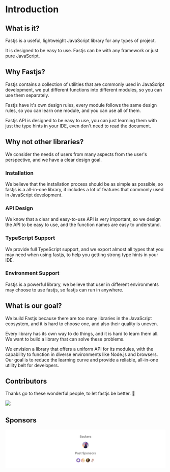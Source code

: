 # Introduction

## What is it?

Fastjs is a useful, lightweight JavaScript library for any types of project.

It is designed to be easy to use. Fastjs can be with any framework or just pure JavaScript.

## Why Fastjs?

Fastjs contains a collection of utilities that are commonly used in JavaScript development, we put different functions into different modules, so you can use them separately.

Fastjs have it's own design rules, every module follows the same design rules, so you can learn one module, and you can use all of them.

Fastjs API is designed to be easy to use, you can just learning them with just the type hints in your IDE, even don't need to read the document.

## Why not other libraries?

We consider the needs of users from many aspects from the user's perspective, and we have a clear design goal.

### Installation

We believe that the installation process should be as simple as possible, so fastjs is a all-in-one library, it includes a lot of features that commonly used in JavaScript development.

### API Design

We know that a clear and easy-to-use API is very important, so we design the API to be easy to use, and the function names are easy to understand.

### TypeScript Support

We provide full TypeScript support, and we export almost all types that you may need when using fastjs, to help you getting strong type hints in your IDE.

### Environment Support

Fastjs is a powerful library, we believe that user in different environments may choose to use fastjs, so fastjs can run in anywhere.

## What is our goal?

We build Fastjs because there are too many libraries in the JavaScript ecosystem,
and it is hard to choose one, and also their quality is uneven.

Every library has its own way to do things, and it is hard to learn them all.
We want to build a library that can solve these problems.

We envision a library that offers a uniform API for its modules,
with the capability to function in diverse environments like Node.js and browsers.
Our goal is to reduce the learning curve and provide a reliable, all-in-one utility belt for developers.

## Contributors

Thanks go to these wonderful people, to let fastjs be better. 🙌

<a href="https://github.com/fastjs-team/core/graphs/contributors">
  <img src="https://contrib.rocks/image?repo=fastjs-team/core" />
</a>

## Sponsors

<div align="center">
  <img src="https://raw.githubusercontent.com/xiaodong2008/sponsors/main/sponsors.svg" />
</div>
